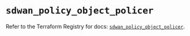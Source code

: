 # `sdwan_policy_object_policer`

Refer to the Terraform Registry for docs: [`sdwan_policy_object_policer`](https://registry.terraform.io/providers/ciscodevnet/sdwan/0.8.0/docs/resources/policy_object_policer).
